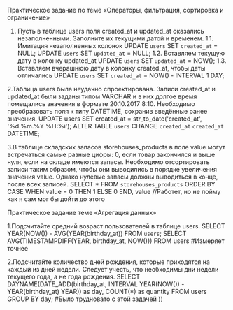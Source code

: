 Практическое задание по теме «Операторы, фильтрация, сортировка и ограничение»

1. Пусть в таблице users поля created_at и updated_at оказались незаполненными. Заполните их текущими датой и временем.
1.1. Имитация незаполненных колонок
UPDATE `users` SET `created_at` = NULL;
UPDATE `users` SET `updated_at` = NULL;
1.2. Вставляем текущую дату в колонку updated_at
UPDATE `users` SET `updated_at` = NOW();
1.3. Вставляем вчерашнюю дату в колонку created_at, чтобы даты отличались
UPDATE `users` SET `created_at` = NOW() - INTERVAL 1 DAY;

2.Таблица users была неудачно спроектирована. Записи created_at и updated_at были заданы типом VARCHAR и в них долгое время помещались значения в формате 20.10.2017 8:10. Необходимо преобразовать поля к типу DATETIME, сохранив введённые ранее значения.
UPDATE users SET created_at = str_to_date('created_at', '%d.%m.%Y %H:%i');
ALTER TABLE `users` CHANGE `created_at` `created_at` DATETIME;

3.В таблице складских запасов storehouses_products в поле value могут встречаться самые разные цифры: 0, если товар закончился и выше нуля, если на складе имеются запасы. Необходимо отсортировать записи таким образом, чтобы они выводились в порядке увеличения значения value. Однако нулевые запасы должны выводиться в конце, после всех записей.
SELECT * FROM `storehouses_products` ORDER BY CASE WHEN value = 0 THEN 1 ELSE 0 END, value //Работет, но не пойму как я сам мог бы дойти до этого


Практическое задание теме «Агрегация данных»

1.Подсчитайте средний возраст пользователей в таблице users.
SELECT YEAR(NOW()) - AVG(YEAR(birthday_at)) FROM `users`;
SELECT AVG(TIMESTAMPDIFF(YEAR, birthday_at, NOW())) FROM users #Измеряет точнее 

2.Подсчитайте количество дней рождения, которые приходятся на каждый из дней недели. Следует учесть, что необходимы дни недели текущего года, а не года рождения.
SELECT DAYNAME(DATE_ADD(birthday_at, INTERVAL YEAR(NOW()) - YEAR(birthday_at) YEAR)) as day, COUNT(*) as quantity FROM users GROUP BY day; #Было трудновато с этой задачей ))
